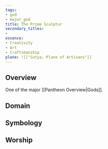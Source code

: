 ```yaml
---
tags:
- god
- major_god
title: The Prime Sculptur
secondary_titles:
- 
essence:
- Creativity
- Art
- Craftsmanship
plane: ![["Sutya, Plane of Artisans"]]
---
```

## Overview
One of the major [[Pantheon Overview|Gods]].
## Domain

## Symbology

## Worship
